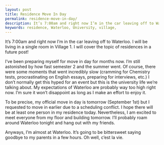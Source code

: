 ```yaml
---
layout: post
title: Residence Move In Day
permalink: residence-move-in-day/
description: It’s 7:00am and right now I’m in the car leaving off to Waterloo. I will be living in residence at the University of Waterloo, a single room in Village 1.
keywords: residence, Waterloo, University, village,
---
```


It’s 7:00am and right now I’m in the car leaving off to Waterloo. I will be living in a single room in Village 1. I will cover the topic of residences in a future post!

I’ve been preparing myself for move in day for months now. I’m still astonished by how fast semester 2 and the summer went. Of course, there were some moments that went incredibly slow (cramming for Chemistry tests, procrastinating on English essays, preparing for interviews, etc.) I don’t normally get this hyped for an event but this is the university life we’re talking about. My expectations of Waterloo are probably way too high right now. I’m sure it won’t disappoint as long as I make an effort to enjoy it.

To be precise, my official move in day is tomorrow (September 1st) but I requested to move in earlier due to a scheduling conflict. I hope there will be at least one person in my residence today. Nevertheless, I am excited to meet everyone from my floor and building tomorrow. I’ll probably roam around Waterloo tonight and hang out with my friends.

Anyways, I’m almost at Waterloo. It’s going to be bittersweet saying goodbye to my parents in a few hours. Oh well, c’est la vie.
